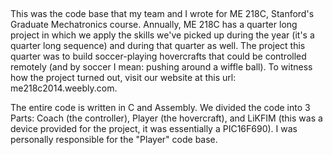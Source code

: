 ## 

This was the code base that my team and I wrote for ME 218C, Stanford's Graduate Mechatronics course. Annually, ME 218C has a quarter long project in which we apply the skills we've picked up during the year (it's a quarter long sequence) and during that quarter as well. The project this quarter was to build soccer-playing hovercrafts that could be controlled remotely (and by soccer I mean: pushing around a wiffle ball). To witness how the project turned out, visit our website at this url: me218c2014.weebly.com. 

 The entire code is written in C and Assembly. We divided the code into 3 Parts: Coach (the controller), Player (the hovercraft), and LiKFIM (this was a device provided for the project, it was essentially a PIC16F690). I was personally responsible for the "Player" code base.